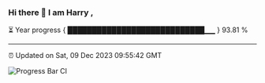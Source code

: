 ### Hi there 👋 I am Harry , 

⏳ Year progress { ████████████████████████████▁▁ } 93.81 %

---

⏰ Updated on Sat, 09 Dec 2023 09:55:42 GMT

![Progress Bar CI](https://github.com/duykhang68/duykhang68/workflows/Progress%20Bar%20CI/badge.svg)
